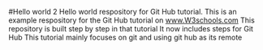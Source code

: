 #Hello world 2
Hello world respository for Git Hub tutorial.  This is an example respository for the Git Hub tutorial on www.W3schools.com
This repository is built step by step in that tutorial
It now includes steps for Git Hub
This tutorial mainly focuses on git and using git hub as its remote
